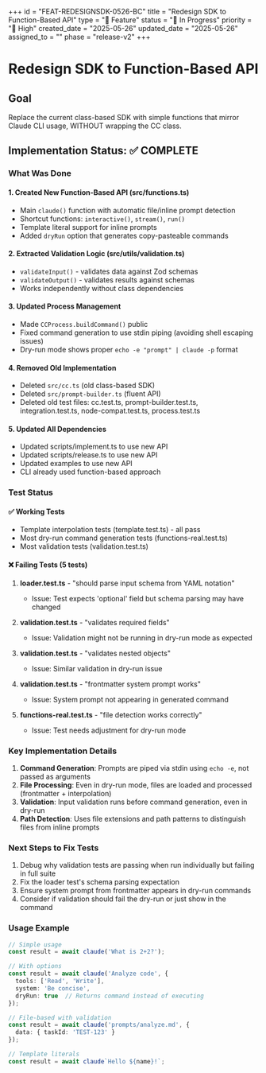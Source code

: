 +++
id = "FEAT-REDESIGNSDK-0526-BC"
title = "Redesign SDK to Function-Based API"
type = "🌟 Feature"
status = "🔵 In Progress"
priority = "🔼 High"
created_date = "2025-05-26"
updated_date = "2025-05-26"
assigned_to = ""
phase = "release-v2"
+++

# Redesign SDK to Function-Based API

## Goal
Replace the current class-based SDK with simple functions that mirror Claude CLI usage, WITHOUT wrapping the CC class.

## Implementation Status: ✅ COMPLETE

### What Was Done

#### 1. Created New Function-Based API (src/functions.ts)
- Main `claude()` function with automatic file/inline prompt detection
- Shortcut functions: `interactive()`, `stream()`, `run()`
- Template literal support for inline prompts
- Added `dryRun` option that generates copy-pasteable commands

#### 2. Extracted Validation Logic (src/utils/validation.ts)
- `validateInput()` - validates data against Zod schemas
- `validateOutput()` - validates results against schemas
- Works independently without class dependencies

#### 3. Updated Process Management
- Made `CCProcess.buildCommand()` public
- Fixed command generation to use stdin piping (avoiding shell escaping issues)
- Dry-run mode shows proper `echo -e "prompt" | claude -p` format

#### 4. Removed Old Implementation
- Deleted `src/cc.ts` (old class-based SDK)
- Deleted `src/prompt-builder.ts` (fluent API)
- Deleted old test files: cc.test.ts, prompt-builder.test.ts, integration.test.ts, node-compat.test.ts, process.test.ts

#### 5. Updated All Dependencies
- Updated scripts/implement.ts to use new API
- Updated scripts/release.ts to use new API
- Updated examples to use new API
- CLI already used function-based approach

### Test Status

#### ✅ Working Tests
- Template interpolation tests (template.test.ts) - all pass
- Most dry-run command generation tests (functions-real.test.ts)
- Most validation tests (validation.test.ts)

#### ❌ Failing Tests (5 tests)
1. **loader.test.ts** - "should parse input schema from YAML notation"
   - Issue: Test expects 'optional' field but schema parsing may have changed
   
2. **validation.test.ts** - "validates required fields"
   - Issue: Validation might not be running in dry-run mode as expected
   
3. **validation.test.ts** - "validates nested objects" 
   - Issue: Similar validation in dry-run issue
   
4. **validation.test.ts** - "frontmatter system prompt works"
   - Issue: System prompt not appearing in generated command
   
5. **functions-real.test.ts** - "file detection works correctly"
   - Issue: Test needs adjustment for dry-run mode

### Key Implementation Details

1. **Command Generation**: Prompts are piped via stdin using `echo -e`, not passed as arguments
2. **File Processing**: Even in dry-run mode, files are loaded and processed (frontmatter + interpolation)
3. **Validation**: Input validation runs before command generation, even in dry-run
4. **Path Detection**: Uses file extensions and path patterns to distinguish files from inline prompts

### Next Steps to Fix Tests

1. Debug why validation tests are passing when run individually but failing in full suite
2. Fix the loader test's schema parsing expectation
3. Ensure system prompt from frontmatter appears in dry-run commands
4. Consider if validation should fail the dry-run or just show in the command

### Usage Example

```typescript
// Simple usage
const result = await claude('What is 2+2?');

// With options
const result = await claude('Analyze code', {
  tools: ['Read', 'Write'],
  system: 'Be concise',
  dryRun: true  // Returns command instead of executing
});

// File-based with validation
const result = await claude('prompts/analyze.md', {
  data: { taskId: 'TEST-123' }
});

// Template literals
const result = await claude`Hello ${name}!`;
```
